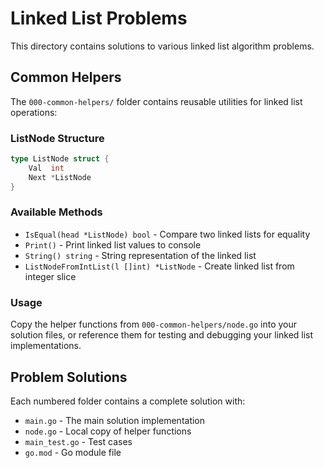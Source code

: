 # Linked List Problems

This directory contains solutions to various linked list algorithm problems.

## Common Helpers

The `000-common-helpers/` folder contains reusable utilities for linked list operations:

### ListNode Structure
```go
type ListNode struct {
    Val  int
    Next *ListNode
}
```

### Available Methods
- `IsEqual(head *ListNode) bool` - Compare two linked lists for equality
- `Print()` - Print linked list values to console
- `String() string` - String representation of the linked list
- `ListNodeFromIntList(l []int) *ListNode` - Create linked list from integer slice

### Usage
Copy the helper functions from `000-common-helpers/node.go` into your solution files, or reference them for testing and debugging your linked list implementations.

## Problem Solutions
Each numbered folder contains a complete solution with:
- `main.go` - The main solution implementation
- `node.go` - Local copy of helper functions
- `main_test.go` - Test cases
- `go.mod` - Go module file